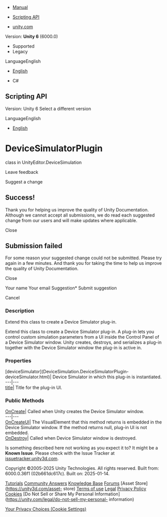 [ ]()

  * [Manual](../Manual/index.html)
  * [Scripting API](../ScriptReference/index.html)

  * [unity.com](https://unity.com/)

Version: **Unity 6** (6000.0)

  * Supported
  * Legacy

LanguageEnglish

  * [English]()

  * C#

[ ](https://docs.unity3d.com)

## Scripting API

Version: Unity 6 Select a different version

LanguageEnglish

  * [English]()

# DeviceSimulatorPlugin

class in UnityEditor.DeviceSimulation

Leave feedback

Suggest a change

## Success!

Thank you for helping us improve the quality of Unity Documentation. Although
we cannot accept all submissions, we do read each suggested change from our
users and will make updates where applicable.

Close

## Submission failed

For some reason your suggested change could not be submitted. Please <a>try
again</a> in a few minutes. And thank you for taking the time to help us
improve the quality of Unity Documentation.

Close

Your name Your email Suggestion* Submit suggestion

Cancel

[ ]()

### Description

Extend this class to create a Device Simulator plug-in.

Extend this class to create a Device Simulator plug-in. A plug-in lets you
control custom simulation parameters from a UI inside the Control Panel of a
Device Simulator window. Unity creates, destroys, and serializes a plug-in
together with the Device Simulator window the plug-in is active in.

### Properties

[deviceSimulator](DeviceSimulation.DeviceSimulatorPlugin-
deviceSimulator.html)| Device Simulator in which this plug-in is instantiated.  
---|---  
[title](DeviceSimulation.DeviceSimulatorPlugin-title.html)| Title for the
plug-in UI.  
  
### Public Methods

[OnCreate](DeviceSimulation.DeviceSimulatorPlugin.OnCreate.html)| Called when
Unity creates the Device Simulator window.  
---|---  
[OnCreateUI](DeviceSimulation.DeviceSimulatorPlugin.OnCreateUI.html)| The
VisualElement that this method returns is embedded in the Device Simulator
window. If the method returns null, plug-in UI is not embedded.  
[OnDestroy](DeviceSimulation.DeviceSimulatorPlugin.OnDestroy.html)| Called
when Device Simulator window is destroyed.  
  
Is something described here not working as you expect it to? It might be a
**Known Issue**. Please check with the Issue Tracker at
[issuetracker.unity3d.com](https://issuetracker.unity3d.com).

Copyright ©2005-2025 Unity Technologies. All rights reserved. Built from:
6000.0.36f1 (02b661dc617c). Built on: 2025-01-14.

[Tutorials](https://unity3d.com/learn) [Community
Answers](https://answers.unity3d.com) [Knowledge
Base](https://support.unity3d.com/hc/en-us)
[Forums](https://forum.unity3d.com) [Asset Store](https://unity3d.com/asset-
store) [Terms of use](https://docs.unity3d.com/Manual/TermsOfUse.html)
[Legal](https://unity.com/legal) [Privacy
Policy](https://unity.com/legal/privacy-policy)
[Cookies](https://unity.com/legal/cookie-policy) [Do Not Sell or Share My
Personal Information](https://unity.com/legal/do-not-sell-my-personal-
information)

[Your Privacy Choices (Cookie Settings)](javascript:void\(0\);)

